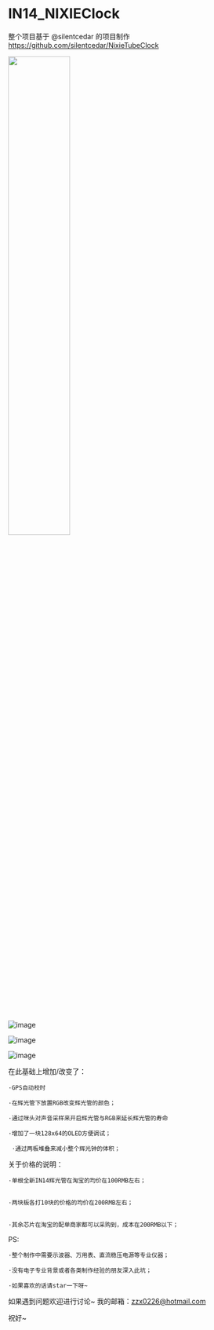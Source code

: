 # IN14_NIXIEClock

整个项目基于 @silentcedar 的项目制作 https://github.com/silentcedar/NixieTubeClock

<img src="https://github.com/zzx0226/IN14_NIXIEClock/Picture/1.JPG" style="width: 50%; height: 50%"/>

![image](https://github.com/zzx0226/IN14_NIXIEClock/Picture/1.JPG)

![image](https://github.com/zzx0226/IN14_NIXIEClock/Picture/2.JPG)

![image](https://github.com/zzx0226/IN14_NIXIEClock/Picture/3.JPG)

在此基础上增加/改变了：

    ·GPS自动校时

    ·在辉光管下放置RGB改变辉光管的颜色；
	
    ·通过咪头对声音采样来开启辉光管与RGB来延长辉光管的寿命
    
    ·增加了一块128x64的OLED方便调试；
	
     ·通过两板堆叠来减小整个辉光钟的体积；

关于价格的说明：

    ·单根全新IN14辉光管在淘宝的均价在100RMB左右；


    ·两块板各打10块的价格的均价在200RMB左右；


    ·其余芯片在淘宝的配单商家都可以采购到，成本在200RMB以下；
	
PS:

    ·整个制作中需要示波器、万用表、直流稳压电源等专业仪器；

    ·没有电子专业背景或者各类制作经验的朋友深入此坑；

    ·如果喜欢的话请star一下呀~

如果遇到问题欢迎进行讨论~ 我的邮箱：zzx0226@hotmail.com

祝好~
